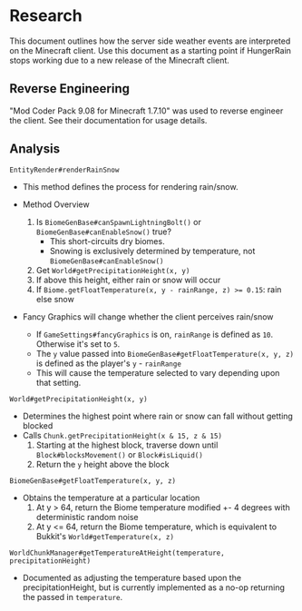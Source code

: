 # Research

This document outlines how the server side weather events are interpreted on the Minecraft client.
Use this document as a starting point if HungerRain stops working due to a new release of the Minecraft client.

## Reverse Engineering

"Mod Coder Pack 9.08 for Minecraft 1.7.10" was used to reverse engineer the client.
See their documentation for usage details.

## Analysis

`EntityRender#renderRainSnow`
- This method defines the process for rendering rain/snow.
- Method Overview
    1. Is `BiomeGenBase#canSpawnLightningBolt()` or `BiomeGenBase#canEnableSnow()` true?
        - This short-circuits dry biomes.
        - Snowing is exclusively determined by temperature, not `BiomeGenBase#canEnableSnow()`
    1. Get `World#getPrecipitationHeight(x, y)`
    1. If above this height, either rain or snow will occur
    1. If `Biome.getFloatTemperature(x, y - rainRange, z) >= 0.15`: rain else snow

- Fancy Graphics will change whether the client perceives rain/snow
    - If `GameSettings#fancyGraphics` is on, `rainRange` is defined as `10`. Otherwise it's set to `5`.
    - The `y` value passed into `BiomeGenBase#getFloatTemperature(x, y, z)` is defined as the player's `y` - `rainRange`
    - This will cause the temperature selected to vary depending upon that setting.


`World#getPrecipitationHeight(x, y)`
- Determines the highest point where rain or snow can fall without getting blocked
- Calls `Chunk.getPrecipitationHeight(x & 15, z & 15)`
    1. Starting at the highest block, traverse down until `Block#blocksMovement()` or `Block#isLiquid()` 
    1. Return the `y` height above the block

`BiomeGenBase#getFloatTemperature(x, y, z)`
- Obtains the temperature at a particular location
    1. At y > 64, return the Biome temperature modified +- 4 degrees with deterministic random noise
    1. At y <= 64, return the Biome temperature, which is equivalent to Bukkit's `World#getTemperature(x, z)`

`WorldChunkManager#getTemperatureAtHeight(temperature, precipitationHeight)`
- Documented as adjusting the temperature based upon the precipitationHeight, but is currently implemented as a no-op
  returning the passed in `temperature`.

